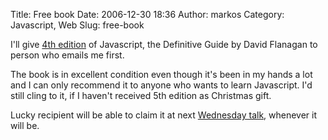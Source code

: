 Title: Free book
Date: 2006-12-30 18:36
Author: markos
Category: Javascript, Web
Slug: free-book

I'll give [4th
edition](http://www.oreilly.com/catalog/jscript4/ "Book's homepage") of
Javascript, the Definitive Guide by David Flanagan to person who emails
me first.

The book is in excellent condition even though it's been in my hands a
lot and I can only recommend it to anyone who wants to learn Javascript.
I'd still cling to it, if I haven't received 5th edition as Christmas
gift.

Lucky recipient will be able to claim it at next [Wednesday
talk](http://web.zen.si/), whenever it will be.

